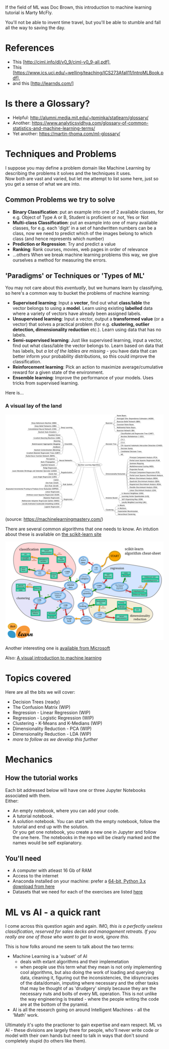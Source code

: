 If the field of ML was Doc Brown, this introduction to machine learning tutorial is Marty McFly. 

You'll not be able to invent time travel, but you'll be able to stumble and fall all the way to saving the day. 

# References

- This [http://ciml.info/dl/v0_9/ciml-v0_9-all.pdf], 
- This [https://www.ics.uci.edu/~welling/teaching/ICS273Afall11/IntroMLBook.pdf], 
-  and this [http://learnds.com/]

# Is there a Glossary?

- Helpful: http://alumni.media.mit.edu/~tpminka/statlearn/glossary/
- Another: https://www.analyticsvidhya.com/glossary-of-common-statistics-and-machine-learning-terms/
- Yet another: https://martin-thoma.com/ml-glossary/

# Techniques and Problems

I suppose you may define a problem domain like Machine Learning by describing the problems it solves and the techniques it uses.  
Now both are vast and varied, but let me attempt to list some here, just so you get a sense of what we are into.  

## Common Problems we try to solve

- **Binary Classification**: put an example into one of 2 available classes, for e.g. Object of Type A or B, Student is proficient or not, Yes or Not
- **Multi-class Classification**: put an example into one of many available classes, for e.g. each 'digit' in a set of handwritten numbers can be a class, now we need to predict which of the images belong to which class (and hence represents which number)
- **Prediction or Regression**: Try and predict a value
- **Ranking**: Rank courses, movies, web pages in order of relevance
- ...others
When we break machine learning problems this way, we give ourselves a method for measuring the errors.

## 'Paradigms' or Techniques or 'Types of ML'

You may not care about this *eventually*, but we humans learn by classifying, so here's a common way to bucket the problems of machine learning:

- **Supervised learning**: Input a **vector**, find out what **class**/**lable** the vector belongs to using a **model**. Learn using existing **labelled** data where a variety of vectors have already been assigned labels.
- **Unsupervised learning**: Input a vector, output a **transformed value** (or a vector) that solves a practical problem (for e.g. **clustering, outlier detection, dimensionality reduction** etc.). Learn using data that has no labels.
- **Semi-supervised learning**: Just like supervised learning, input a vector, find out what class/lable the vector belongs to. Learn based on data that has labels, but *a lot of the lables are missing* - you have data that can better inform your probability distributions, so this could improve the classification. 
- **Reinforcement learning**: Pick an action to maximize average/cumulative reward for a given state of the environment. 
- **Ensemble learning**: Improve the performance of your models. Uses tricks from supervised learning.

Here is...

### A visual lay of the land

![A Mindmap of the algorithms](images/MachineLearningAlgorithms.png)
(source: https://machinelearningmastery.com/)


There are several common algorithms that one needs to know. An intution about these is available on [the scikit-learn site](https://scikit-learn.org/stable/tutorial/machine_learning_map/index.html)

![Choosing the right estimator](images/ml_map.png)

Another interesting one is [available from Microsoft](https://download.microsoft.com/download/A/6/1/A613E11E-8F9C-424A-B99D-65344785C288/microsoft-machine-learning-algorithm-cheat-sheet-v7.pdf)

Also:
[A visual introduction to machine learning](http://www.r2d3.us/visual-intro-to-machine-learning-part-1/)


# Topics covered
Here are all the bits we will cover:
- Decision Trees (ready)
- The Confusion Matrix (WIP)
- Regression - Linear Regression (WIP)
- Regression - Logistic Regression (WIP)
- Clustering - K-Means and K-Medians (WIP)
- Dimensionality Reduction - PCA (WIP)
- Dimensionality Reduction - LDA (WIP)
- *more to follow as we develop this further*

# Mechanics
## How the tutorial works
Each bit addressed below will have one or three Jupyter Notebooks associated with them.  
Either:  
- An empty notebook, where you can add your code.
- A tutorial notebook.
- A solution notebook.
You can start with the empty notebook, follow the tutorial and end up with the solution.  
Or you get one notebook, you create a new one in Jupyter and follow the one here.
The notebooks in the repo will be clearly marked and the names would be self explanatory.
## You'll need
- A computer with atleast 16 Gb of RAM
- Access to the internet
- Anaconda installed on your machine: prefer a [64-bit, Python 3.x download from here](https://www.anaconda.com/download/)
- Datasets that we need for each of the exercises are listed [here](dataset-references.md)  


# ML vs AI - a quick rant
I come across this question again and again. IMO, _this is a perfectly useless classification, reserved for sales decks and management retreats. If you really are one of those who want to get to work, ignore this._  

This is how folks around me seem to talk about the two terms:   
- Machine Learning is a 'subset' of AI
	- deals with extant algorithms and their implemetation
	- when people use this term what they mean is not only implementing cool algorithms, but also doing the work of loading and querying data, cleaning it, figuring out the inconsistencies, the idisyncracies of the data/domain, imputing where necessary and the other tasks that may be thought of as 'drudgery' simply because they are the necessary nuts and bolts of every ML operation. This is not unlike the way engineering is treated - where the people writing the code are at the bottom of the pyramid. 
- AI is all the research going on around Intelligent Machines - all the 'Math' work. 
  
Ultimately it's upto the practioner to gain expertise and earn respect. ML vs AI - these divisions are largely there for people, who'll never write code or model with their own hands but need to talk in ways that don't sound completely stupid (to others like them).  